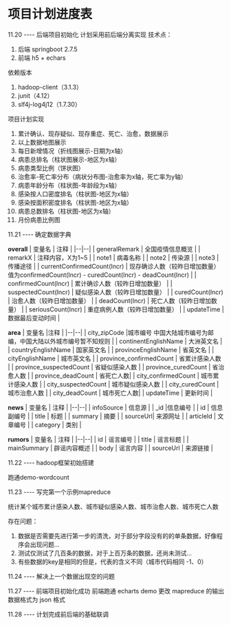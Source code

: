 # 项目计划进度表

11.20 ---- 后端项目初始化
计划采用前后端分离实现
技术点：
1. 后端 springboot 2.7.5
2. 前端 h5 + echars

依赖版本
1. hadoop-client（3.1.3）
2. junit（4.12）
3. slf4j-log4j12（1.7.30）

项目计划实现
1. 累计确认、现存疑似、现存重症、死亡、治愈，数据展示
2. 以上数据地图展示
3. 每日新增情况（折线图展示-日期为x轴）
4. 病患总排名（柱状图展示-地区为x轴）
5. 病患类型比例（饼状图）
6. 治愈率-死亡率分布（病状分布图-治愈率为x轴，死亡率为y轴）
7. 病患年龄分布（柱状图-年龄段为x轴）
8. 感染按人口密度排名（柱状图-地区为x轴）
9. 感染按面积密度排名（柱状图-地区为x轴）
10. 病患总数排名（柱状图-地区为x轴）
11. 月份病患比例图


11.21 ---- 确定数据字典

**overall**
| 变量名 | 注释 |
|--|--|
| generalRemark | 全国疫情信息概览 |
| remarkX | 注释内容，X为1~5 |
| note1 | 	病毒名称 |
| note2 | 传染源 |
| note3 | 传播途径 |
| currentConfirmedCount(Incr) | 现存确诊人数（较昨日增加数量）值为confirmedCount(Incr) - curedCount(Incr) - deadCount(Incr) |
| confirmedCount(Incr) | 	累计确诊人数（较昨日增加数量） |
| suspectedCount(Incr) | 疑似感染人数（较昨日增加数量） |
| curedCount(Incr) | 治愈人数（较昨日增加数量） |
| deadCount(Incr) | 死亡人数（较昨日增加数量） |
| seriousCount(Incr) | 重症病例人数（较昨日增加数量） |
| updateTime | 	数据最后变动时间 |


**area**
| 变量名 |注释  |
|--|--|
| city_zipCode |城市编号  中国大陆城市编号为邮编，中国大陆以外城市编号暂不知规则   |
| continentEnglishName | 大洲英文名 |
| countryEnglishName | 国家英文名 |
| provinceEnglishName | 省英文名 |
| cityEnglishName | 城市英文名 |
| province_confirmedCount | 省累计感染人数 |
| province_suspectedCount | 省疑似感染人数 |
| province_curedCount | 省治愈人数 |
| province_deadCount |  省死亡人数|
| city_confirmedCount | 城市累计感染人数 |
| city_suspectedCount | 城市疑似感染人数 |
| city_curedCount | 城市治愈人数 |
| city_deadCount |  城市死亡人数|
| updateTime | 更新时间 |

**news**
| 变量名 | 注释 |
|--|--|
| infoSource | 信息源 |
| _id |信息编号  |
| id | 信息副编号 |
| title | 标题 |
| summary | 摘要 |
| sourceUrl| 来源网址 |
| articleId | 文章编号 |
| category | 类别 |

**rumors**
| 变量名 | 注释 |
|--|--|
| id | 谣言编号 |
| title | 谣言标题 |
| mainSummary | 辟谣内容概述 |
| body | 谣言内容 |
| sourceUrl | 来源链接 |


11.22 ---- hadoop框架初始搭建

跑通demo-wordcount


11.23 ---- 写完第一个示例mapreduce

统计某个城市累计感染人数、城市疑似感染人数、城市治愈人数、城市死亡人数

存在问题：
1. 数据是否需要先进行第一步的清洗，对于部分字段没有的的单条数据，好像程序会出现问题...
2. 测试仅测试了几百条的数据，对于上百万条的数据，还尚未测试...
3. 有些数据的key是相同的但是，代表的含义不同（城市代码相同 -1、0）


11.24 ---- 解决上一个数据出现空的问题


11.27 ---- 前端项目初始化成功
前端跑通 echarts demo
更改 mapreduce 的输出数据格式为 json 格式


11.28 ---- 计划完成前后端的基础联调
